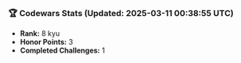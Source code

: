 ### 🏆 Codewars Stats (Updated: 2025-03-11 00:38:55 UTC)

- **Rank:** 8 kyu
- **Honor Points:** 3
- **Completed Challenges:** 1
